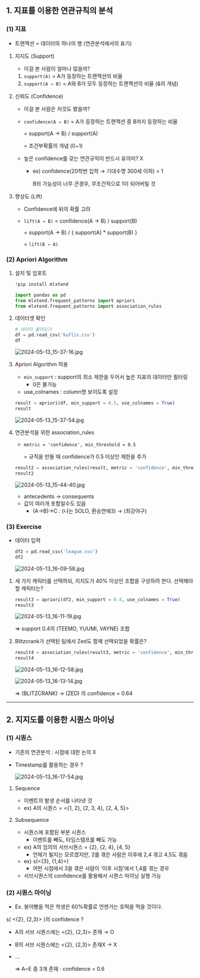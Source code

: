 ## 1. 지표를 이용한 연관규칙의 분석

### (1) 지표

- 트랜잭션 = 데이터의 하나의 행 (연관분석에서의 표기)

1. 지지도 (Support)
    - 이걸 본 사람이 얼마나 많을까?
    1. `support(A)` = A가 등장하는 트랜잭션의 비율
    2. `support(A → B)` = A와 B가 모두 등장하는 트랜잭션의 비율 (&의 개념)

1. 신뢰도 (Confidence)
    - 이걸 본 사람은 저것도 봤을까?
    - `confidence(A → B)` = A가 등장하는 트랜잭션 중 B까지 등장하는 비율
        
        = support(A → B) / support(A)
        
        = 조건부확률의 개념 (0~1)
        
    - 높은 confidence를 갖는 연관규칙이 반드시 유의미? X
        - ex) confidence(20학번 입학 → 기대수명 300세 이하) = 1
            
            B의 가능성이 너무 큰경우, 무조건적으로 1이 되어버릴 것
            

1. 향상도 (Lift)
    - Confidence에 뒤의 확률 고려
    - `lift(A → B)` = confidence(A → B) / support(B)
        
        = support(A → B) / { support(A) * support(B) }
        
        = `lift(B → A)`
        

### (2) Apriori Algorithm

1. 설치 및 임포트
    
    ```kotlin
    !pip install mlxtend
    ```
    
    ```python
    import pandas as pd
    from mlxtend.frequent_patterns import apriori
    from mlxtend.frequent_patterns import association_rules
    ```
    
2. 데이터셋 확인
    
    ```python
    # 데이터 불러오기
    df = pd.read_csv('kuflix.csv')
    df
    ```
    
    ![2024-05-13_15-37-16.jpg](https://prod-files-secure.s3.us-west-2.amazonaws.com/edfd69d1-6c01-4d0c-9269-1bae8a4e3915/100570fe-901d-4369-beeb-dbd4c97b8972/2024-05-13_15-37-16.jpg)
    
3. Apriori Algorithm 적용
    - `min_support` : support의 최소 제한을 두어서 높은 지표의 데이터만 필터링
        - 0은 불가능
    - use_colnames : column명 보이도록 설정
    
    ```python
    result = apriori(df, min_support = 0.5, use_colnames = True)
    result
    ```
    
    ![2024-05-13_15-37-54.jpg](https://prod-files-secure.s3.us-west-2.amazonaws.com/edfd69d1-6c01-4d0c-9269-1bae8a4e3915/c0918a4e-0d9a-4dbe-82fa-cbcc741eb895/2024-05-13_15-37-54.jpg)
    
4. 연관분석을 위한 association_rules
    - `metric = 'confidence', min_threshold = 0.5`
        
        = 규칙을 만들 때 confidence가 0.5 이상인 제한을 추가
        
    
    ```python
    result2 = association_rules(result, metric = 'confidence', min_threshold = 0.5)
    result2
    ```
    
    ![2024-05-13_15-44-40.jpg](https://prod-files-secure.s3.us-west-2.amazonaws.com/edfd69d1-6c01-4d0c-9269-1bae8a4e3915/afbe92e6-d89c-40b3-af89-b917f2ef0002/2024-05-13_15-44-40.jpg)
    
    - antecedents → consequents
    - 값이 여러개 포함일수도 있음
        - (A→B)→C : (나는 SOLO, 환승연애3) → (최강야구)

### (3) Exercise

- 데이터 입력
    
    ```python
    df2 = pd.read_csv('league.csv')
    df2
    ```
    
    ![2024-05-13_16-09-58.jpg](https://prod-files-secure.s3.us-west-2.amazonaws.com/edfd69d1-6c01-4d0c-9269-1bae8a4e3915/ffe08229-e5ac-4bad-bd3d-929f1ec8630d/2024-05-13_16-09-58.jpg)
    

1. 세 가지 캐릭터를 선택하되, 지지도가 40% 이상인 조합을 구성하려 한다. 선택해야 할 캐릭터는?
    
    ```python
    result3 = apriori(df2, min_support = 0.4, use_colnames = True)
    result3
    ```
    
    ![2024-05-13_16-11-19.jpg](https://prod-files-secure.s3.us-west-2.amazonaws.com/edfd69d1-6c01-4d0c-9269-1bae8a4e3915/645672a1-6ee7-4c9d-87c6-309878bf45f6/2024-05-13_16-11-19.jpg)
    
    ⇒ support 0.4의 (TEEMO, YUUMI, VAYNE) 조합
    

1. Blitzcrank가 선택된 팀에서 Zed도 함께 선택되었을 확률은?
    
    ```python
    result4 = association_rules(result3, metric = 'confidence', min_threshold = 0.5)
    result4
    ```
    
    ![2024-05-13_16-12-58.jpg](https://prod-files-secure.s3.us-west-2.amazonaws.com/edfd69d1-6c01-4d0c-9269-1bae8a4e3915/a155e270-4937-4702-b143-e7f2a7435945/2024-05-13_16-12-58.jpg)
    
    ![2024-05-13_16-13-14.jpg](https://prod-files-secure.s3.us-west-2.amazonaws.com/edfd69d1-6c01-4d0c-9269-1bae8a4e3915/26d31f0d-07fc-4d41-b2ba-2aa1fc9c4110/2024-05-13_16-13-14.jpg)
    
    ⇒ (BLITZCRANK) → (ZED) 의 confidence = 0.64
    

---

## 2. 지지도를 이용한 시퀀스 마이닝

### (1) 시퀀스

- 기존의 연관분석 : 시점에 대한 논의 X
- Timestamp를 활용하는 경우 ?
    
    ![2024-05-13_16-17-54.jpg](https://prod-files-secure.s3.us-west-2.amazonaws.com/edfd69d1-6c01-4d0c-9269-1bae8a4e3915/6b477f97-eff2-4cb2-83d6-5fa3d45c658d/2024-05-13_16-17-54.jpg)
    
1. Sequence
    - 이벤트의 발생 순서를 나타낸 것
    - ex) A의 시퀀스 = <{1, 2}, {2, 3, 4}, {2, 4, 5}>
    
2. Subsequence
    - 시퀀스에 포함된 부분 시퀀스
        - 이벤트를 빼도, 타임스탬프를 빼도 가능
    - ex) A의 임의의 서브시퀀스 = {2}, {2, 4}, {4, 5}
        - 언제가 될지는 모르겠지만, 2를 겪은 사람은 이후에 2,4 겪고 4,5도 겪음
    - ex) s(<{3}, {1,4}>)
        - 어떤 시점에서 3을 겪은 사람이 ‘이후 시점’에서 1,4를 겪는 경우
    - 서브시퀀스의 confidence를 활용해서 시퀀스 마이닝 실행 가능
    

### (2) 시퀀스 마이닝

- Ex. 붕어빵을 먹은 학생은 60%확률로 언젠가는 호떡을 먹을 것이다.

s( <{2}, {2,3}> )의 confidence ?

- A의 서브 시퀀스에는 <{2}, {2,3}> 존재 → O
- B의 서브 시퀀스에는 <{2}, {2,3}> 존재X → X
- …
    
    ⇒ A~E 중 3개 존재 : confidence = 0.6
